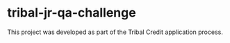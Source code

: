 # tribal-jr-qa-challenge
This project was developed as part of the Tribal Credit application process. 
